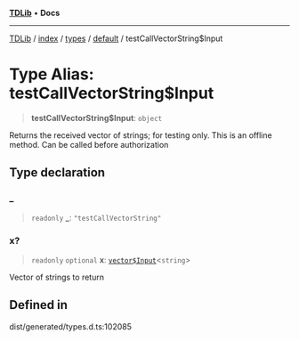 [**TDLib**](../../../../../../README.md) • **Docs**

***

[TDLib](../../../../../../modules.md) / [index](../../../../../README.md) / [types](../../../README.md) / [default](../README.md) / testCallVectorString$Input

# Type Alias: testCallVectorString$Input

> **testCallVectorString$Input**: `object`

Returns the received vector of strings; for testing only. This is an offline method. Can be called before authorization

## Type declaration

### \_

> `readonly` **\_**: `"testCallVectorString"`

### x?

> `readonly` `optional` **x**: [`vector$Input`](vector$Input.md)\<`string`\>

Vector of strings to return

## Defined in

dist/generated/types.d.ts:102085
